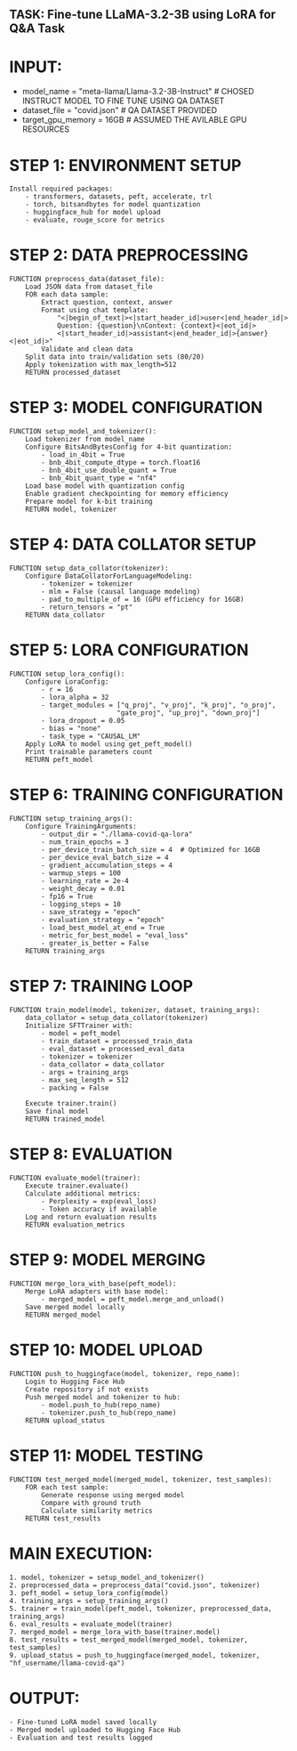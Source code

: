 ## TASK: Fine-tune LLaMA-3.2-3B using LoRA for Q&A Task

# INPUT: 
- model_name = "meta-llama/Llama-3.2-3B-Instruct"         # CHOSED INSTRUCT MODEL TO FINE TUNE USING QA DATASET
- dataset_file = "covid.json"                             # QA DATASET PROVIDED
- target_gpu_memory = 16GB                                # ASSUMED THE AVILABLE GPU RESOURCES

# STEP 1: ENVIRONMENT SETUP
    Install required packages:
        - transformers, datasets, peft, accelerate, trl
        - torch, bitsandbytes for model quantization
        - huggingface_hub for model upload
        - evaluate, rouge_score for metrics

# STEP 2: DATA PREPROCESSING
    FUNCTION preprocess_data(dataset_file):
        Load JSON data from dataset_file
        FOR each data sample:
            Extract question, context, answer
            Format using chat template:
                "<|begin_of_text|><|start_header_id|>user<|end_header_id|>
                Question: {question}\nContext: {context}<|eot_id|>
                <|start_header_id|>assistant<|end_header_id|>{answer}<|eot_id|>"
            Validate and clean data
        Split data into train/validation sets (80/20)
        Apply tokenization with max_length=512
        RETURN processed_dataset

# STEP 3: MODEL CONFIGURATION
    FUNCTION setup_model_and_tokenizer():
        Load tokenizer from model_name
        Configure BitsAndBytesConfig for 4-bit quantization:  
            - load_in_4bit = True
            - bnb_4bit_compute_dtype = torch.float16
            - bnb_4bit_use_double_quant = True
            - bnb_4bit_quant_type = "nf4"
        Load base model with quantization config
        Enable gradient checkpointing for memory efficiency
        Prepare model for k-bit training
        RETURN model, tokenizer

# STEP 4: DATA COLLATOR SETUP         
    FUNCTION setup_data_collator(tokenizer):
        Configure DataCollatorForLanguageModeling:
            - tokenizer = tokenizer
            - mlm = False (causal language modeling)
            - pad_to_multiple_of = 16 (GPU efficiency for 16GB)
            - return_tensors = "pt"
        RETURN data_collator

# STEP 5: LORA CONFIGURATION
    FUNCTION setup_lora_config():
        Configure LoraConfig:   
            - r = 16 
            - lora_alpha = 32 
            - target_modules = ["q_proj", "v_proj", "k_proj", "o_proj",
                               "gate_proj", "up_proj", "down_proj"]
            - lora_dropout = 0.05
            - bias = "none"
            - task_type = "CAUSAL_LM"
        Apply LoRA to model using get_peft_model()
        Print trainable parameters count
        RETURN peft_model

# STEP 6: TRAINING CONFIGURATION
    FUNCTION setup_training_args():
        Configure TrainingArguments:
            - output_dir = "./llama-covid-qa-lora"
            - num_train_epochs = 3
            - per_device_train_batch_size = 4  # Optimized for 16GB
            - per_device_eval_batch_size = 4
            - gradient_accumulation_steps = 4  
            - warmup_steps = 100
            - learning_rate = 2e-4
            - weight_decay = 0.01
            - fp16 = True
            - logging_steps = 10
            - save_strategy = "epoch"
            - evaluation_strategy = "epoch"
            - load_best_model_at_end = True
            - metric_for_best_model = "eval_loss"
            - greater_is_better = False
        RETURN training_args

# STEP 7: TRAINING LOOP
    FUNCTION train_model(model, tokenizer, dataset, training_args):
        data_collator = setup_data_collator(tokenizer)
        Initialize SFTTrainer with:
            - model = peft_model
            - train_dataset = processed_train_data
            - eval_dataset = processed_eval_data
            - tokenizer = tokenizer
            - data_collator = data_collator 
            - args = training_args
            - max_seq_length = 512
            - packing = False
        
        Execute trainer.train()
        Save final model
        RETURN trained_model

# STEP 8: EVALUATION
    FUNCTION evaluate_model(trainer):
        Execute trainer.evaluate()
        Calculate additional metrics:
            - Perplexity = exp(eval_loss)
            - Token accuracy if available
        Log and return evaluation results
        RETURN evaluation_metrics

# STEP 9: MODEL MERGING
    FUNCTION merge_lora_with_base(peft_model):
        Merge LoRA adapters with base model:
            - merged_model = peft_model.merge_and_unload()
        Save merged model locally
        RETURN merged_model

# STEP 10: MODEL UPLOAD
    FUNCTION push_to_huggingface(model, tokenizer, repo_name):
        Login to Hugging Face Hub
        Create repository if not exists
        Push merged model and tokenizer to hub:
            - model.push_to_hub(repo_name)
            - tokenizer.push_to_hub(repo_name)
        RETURN upload_status

# STEP 11: MODEL TESTING
    FUNCTION test_merged_model(merged_model, tokenizer, test_samples):
        FOR each test sample:
            Generate response using merged model
            Compare with ground truth
            Calculate similarity metrics
        RETURN test_results

# MAIN EXECUTION:
    1. model, tokenizer = setup_model_and_tokenizer()
    2. preprocessed_data = preprocess_data("covid.json", tokenizer)
    3. peft_model = setup_lora_config(model)
    4. training_args = setup_training_args()
    5. trainer = train_model(peft_model, tokenizer, preprocessed_data, training_args)
    6. eval_results = evaluate_model(trainer)
    7. merged_model = merge_lora_with_base(trainer.model)
    8. test_results = test_merged_model(merged_model, tokenizer, test_samples)
    9. upload_status = push_to_huggingface(merged_model, tokenizer, "hf_username/llama-covid-qa")

# OUTPUT: 
    - Fine-tuned LoRA model saved locally
    - Merged model uploaded to Hugging Face Hub  
    - Evaluation and test results logged
